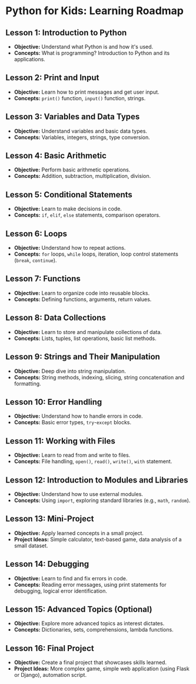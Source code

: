 # Python for Kids: Learning Roadmap

## Lesson 1: Introduction to Python
- **Objective:** Understand what Python is and how it's used.
- **Concepts:** What is programming? Introduction to Python and its applications.

## Lesson 2: Print and Input
- **Objective:** Learn how to print messages and get user input.
- **Concepts:** `print()` function, `input()` function, strings.

## Lesson 3: Variables and Data Types
- **Objective:** Understand variables and basic data types.
- **Concepts:** Variables, integers, strings, type conversion.

## Lesson 4: Basic Arithmetic
- **Objective:** Perform basic arithmetic operations.
- **Concepts:** Addition, subtraction, multiplication, division.

## Lesson 5: Conditional Statements
- **Objective:** Learn to make decisions in code.
- **Concepts:** `if`, `elif`, `else` statements, comparison operators.

## Lesson 6: Loops
- **Objective:** Understand how to repeat actions.
- **Concepts:** `for` loops, `while` loops, iteration, loop control statements (`break`, `continue`).

## Lesson 7: Functions
- **Objective:** Learn to organize code into reusable blocks.
- **Concepts:** Defining functions, arguments, return values.

## Lesson 8: Data Collections
- **Objective:** Learn to store and manipulate collections of data.
- **Concepts:** Lists, tuples, list operations, basic list methods.

## Lesson 9: Strings and Their Manipulation
- **Objective:** Deep dive into string manipulation.
- **Concepts:** String methods, indexing, slicing, string concatenation and formatting.

## Lesson 10: Error Handling
- **Objective:** Understand how to handle errors in code.
- **Concepts:** Basic error types, `try`-`except` blocks.

## Lesson 11: Working with Files
- **Objective:** Learn to read from and write to files.
- **Concepts:** File handling, `open()`, `read()`, `write()`, `with` statement.

## Lesson 12: Introduction to Modules and Libraries
- **Objective:** Understand how to use external modules.
- **Concepts:** Using `import`, exploring standard libraries (e.g., `math`, `random`).

## Lesson 13: Mini-Project
- **Objective:** Apply learned concepts in a small project.
- **Project Ideas:** Simple calculator, text-based game, data analysis of a small dataset.

## Lesson 14: Debugging
- **Objective:** Learn to find and fix errors in code.
- **Concepts:** Reading error messages, using print statements for debugging, logical error identification.

## Lesson 15: Advanced Topics (Optional)
- **Objective:** Explore more advanced topics as interest dictates.
- **Concepts:** Dictionaries, sets, comprehensions, lambda functions.

## Lesson 16: Final Project
- **Objective:** Create a final project that showcases skills learned.
- **Project Ideas:** More complex game, simple web application (using Flask or Django), automation script.



